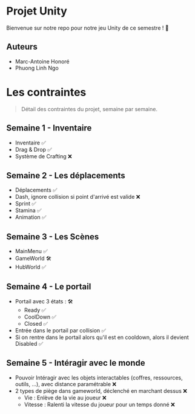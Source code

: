 
# Projet Unity

Bienvenue sur notre repo pour notre jeu Unity de ce semestre ! 👋


## Auteurs

- Marc-Antoine Honoré
- Phuong Linh Ngo

# Les contraintes

> Détail des contraintes du projet, semaine par semaine.

## Semaine 1 - Inventaire
- Inventaire ✅
- Drag & Drop ✅
- Système de Crafting ❌

## Semaine 2 - Les déplacements
- Déplacements ✅
- Dash, ignore collision si point d'arrivé est valide ❌
- Sprint ✅
- Stamina ✅
- Animation ✅

## Semaine 3 - Les Scènes
- MainMenu ✅
- GameWorld 🛠️
- HubWorld ✅

## Semaine 4 - Le portail
- Portail avec 3 états : 🛠️
	- Ready ✅
	- CoolDown ✅
	- Closed ✅
 - Entrée dans le portail par collision ✅
 - Si on rentre dans le portail alors qu'il est en cooldown, alors il devient Disabled ✅

## Semaine 5 - Intéragir avec le monde
- Pouvoir Intéragir avec les objets interactables (coffres, ressources, outils, ...), avec distance paramétrable ❌
- 2 types de piège dans gameworld, déclenché en marchant dessus ❌
	- Vie : Enlève de la vie au joueur ❌
   	- Vitesse : Ralenti la vitesse du joueur pour un temps donné ❌
